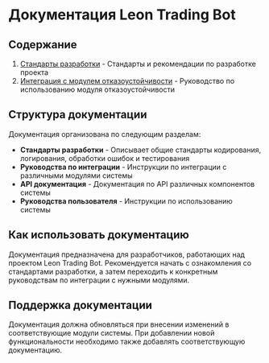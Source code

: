 # Документация Leon Trading Bot

## Содержание

1. [Стандарты разработки](development_standards.md) - Стандарты и рекомендации по разработке проекта
2. [Интеграция с модулем отказоустойчивости](resilience_integration.md) - Руководство по использованию модуля отказоустойчивости

## Структура документации

Документация организована по следующим разделам:

- **Стандарты разработки** - Описывает общие стандарты кодирования, логирования, обработки ошибок и тестирования
- **Руководства по интеграции** - Инструкции по интеграции с различными модулями системы
- **API документация** - Документация по API различных компонентов системы
- **Руководства пользователя** - Инструкции по использованию системы

## Как использовать документацию

Документация предназначена для разработчиков, работающих над проектом Leon Trading Bot. Рекомендуется начать с ознакомления со стандартами разработки, а затем переходить к конкретным руководствам по интеграции с нужными модулями.

## Поддержка документации

Документация должна обновляться при внесении изменений в соответствующие модули системы. При добавлении новой функциональности необходимо также добавлять соответствующую документацию. 